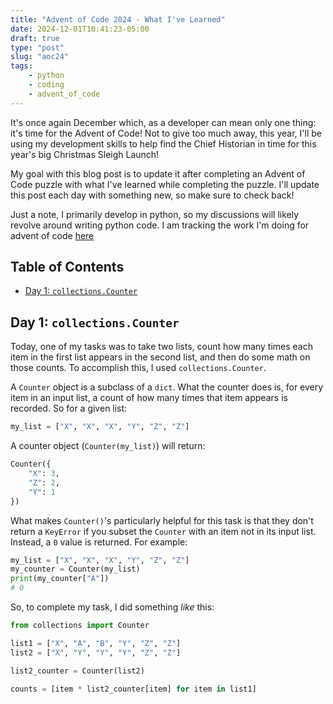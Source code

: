 ```yaml
---
title: "Advent of Code 2024 - What I've Learned"
date: 2024-12-01T10:41:23-05:00
draft: true
type: "post"
slug: "aoc24"
tags:
    - python
    - coding
    - advent_of_code
---
```


It's once again December which, as a developer can mean only one thing: it's time for the Advent of Code! Not to give too much away, this year, I'll be using my development skills to help find the Chief Historian in time for this year's big Christmas Sleigh Launch!

My goal with this blog post is to update it after completing an Advent of Code puzzle with what I've learned while completing the puzzle. I'll update this post each day with something new, so make sure to check back!

Just a note, I primarily develop in python, so my discussions will likely revolve around writing python code. I am tracking the work I'm doing for advent of code [here](https://github.com/chris-s-friedman/advent-of-code-2024)

## Table of Contents

- [Day 1: `collections.Counter`](#day-1-collectionscounter)

## Day 1: `collections.Counter`

Today, one of my tasks was to take two lists, count how many times each item in the first list appears in the second list, and then do some math on those counts. To accomplish this, I used `collections.Counter`.

A `Counter` object is a subclass of a `dict`. What the counter does is, for every item in an input list, a count of how many times that item appears is recorded. So for a given list:

```python
my_list = ["X", "X", "X", "Y", "Z", "Z"]
```
A counter object (`Counter(my_list)`) will return:

```python
Counter({
    "X": 3,
    "Z": 2,
    "Y": 1
})
```

What makes `Counter()`'s particularly helpful for this task is that they don't return a `KeyError` if you subset the `Counter` with an item not in its input list. Instead, a `0` value is returned. For example:

```python
my_list = ["X", "X", "X", "Y", "Z", "Z"]
my_counter = Counter(my_list)
print(my_counter["A"])
# 0
```

So, to complete my task, I did something _like_ this:

```python
from collections import Counter

list1 = ["X", "A", "B", "Y", "Z", "Z"]
list2 = ["X", "Y", "Y", "Y", "Z", "Z"]

list2_counter = Counter(list2)

counts = [item * list2_counter[item] for item in list1]
```